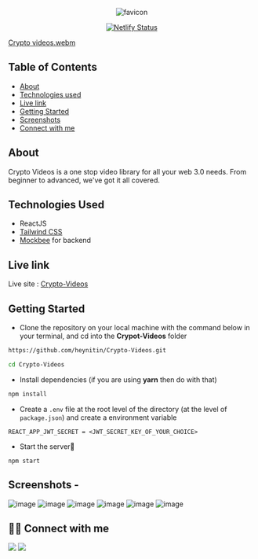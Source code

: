 <div align="center">
  
 ![favicon](https://user-images.githubusercontent.com/23723159/177779375-13abb86e-fc2d-4fc8-802f-f85bce478f25.jpeg)
  
[![Netlify Status](https://api.netlify.com/api/v1/badges/7add7320-b201-4a01-a7d6-1e1e39788f8f/deploy-status)](https://app.netlify.com/sites/cryptovideos/deploys)
  
</div>

[Crypto videos.webm](https://user-images.githubusercontent.com/23723159/177785439-9c3ddbb7-4a9e-41e2-b889-af89d6b8e12e.webm)


## Table of Contents

- [About](#about)
- [Technologies used](#technologies-used)
- [Live link](#live-link)
- [Getting Started](#getting-started)
- [Screenshots](#screenshots)
- [Connect with me](#-connect-with-me)

## About

Crypto Videos is a one stop video library for all your web 3.0 needs. From beginner to advanced, we've got it all covered.

## Technologies Used

- ReactJS
- [Tailwind CSS](https://tailwindcss.com/)
- [Mockbee](https://github.com/neogcamp/mockBee) for backend

## Live link

Live site : [Crypto-Videos](https://cryptovideos.netlify.app/)

## Getting Started

- Clone the repository on your local machine with the command below in your terminal, and cd into the **Crypot-Videos** folder

```sh
https://github.com/heynitin/Crypto-Videos.git

cd Crypto-Videos
```

- Install dependencies (if you are using **yarn** then do with that)

```sh
npm install
```

- Create a `.env` file at the root level of the directory (at the level of `package.json`) and create a environment variable

```
REACT_APP_JWT_SECRET = <JWT_SECRET_KEY_OF_YOUR_CHOICE>
```

- Start the server🚀

```
npm start
```

## Screenshots -

![image](https://user-images.githubusercontent.com/23723159/177788469-5f6879ea-935b-4571-ad7f-263d1a8eeb21.png)
![image](https://user-images.githubusercontent.com/23723159/177788541-cd20f925-f692-4fd0-9d77-ea9573617fa8.png)
![image](https://user-images.githubusercontent.com/23723159/177788602-e3882c26-1bfd-4ed9-bf8d-cdf1eecde61d.png)
![image](https://user-images.githubusercontent.com/23723159/177788679-10fa8b44-0434-4e03-9cb2-dfbe40f172ef.png)
![image](https://user-images.githubusercontent.com/23723159/177788792-3d4214d8-292d-41bc-8600-ab4346a37af3.png)
![image](https://user-images.githubusercontent.com/23723159/177788885-5c2a24ac-f027-41f2-b8e0-af5e3703e1d9.png)


## 👨‍💻 Connect with me

<a href="https://twitter.com/07_Nitin_07"><img src="https://img.shields.io/badge/Twitter-1DA1F2?style=for-the-badge&logo=twitter&logoColor=white"/></a>
<a href="https://www.linkedin.com/in/heynitin/"><img src="https://img.shields.io/badge/LinkedIn-0077B5?style=for-the-badge&logo=linkedin&logoColor=white"/></a>
